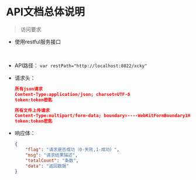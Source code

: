 # API文档总体说明


> 访问要求

- 使用restful服务接口

  ​

- API路径：
  `var restPath="http://localhost:8022/xcky"`


- 请求头：

  ```json
  所有json请求
  Content-Type:application/json; charset=UTF-8
  token:token密匙

  所有文件上传请求
  Content-Type:multipart/form-data; boundary=----WebKitFormBoundary1H3k9h9lxzAbSaxO
  token:token密匙
  ```


- 响应体：

  ```json
  {
      "flag": "请求是否成功（0-失败,1-成功）",
      "msg": "请求结果描述",
      "totalCount": "条数",
      "data": "返回数据"
  }
  ```

